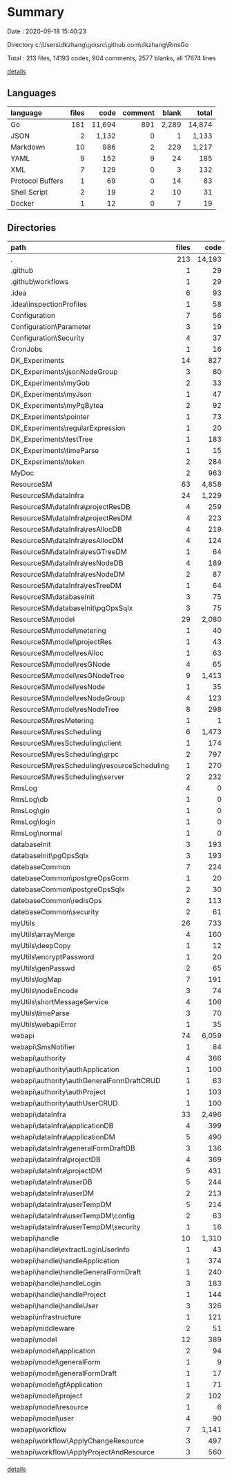 # Summary

Date : 2020-09-18 15:40:23

Directory c:\Users\dkzhang\go\src\github.com\dkzhang\RmsGo

Total : 213 files,  14193 codes, 904 comments, 2577 blanks, all 17674 lines

[details](details.md)

## Languages
| language | files | code | comment | blank | total |
| :--- | ---: | ---: | ---: | ---: | ---: |
| Go | 181 | 11,694 | 891 | 2,289 | 14,874 |
| JSON | 2 | 1,132 | 0 | 1 | 1,133 |
| Markdown | 10 | 986 | 2 | 229 | 1,217 |
| YAML | 9 | 152 | 9 | 24 | 185 |
| XML | 7 | 129 | 0 | 3 | 132 |
| Protocol Buffers | 1 | 69 | 0 | 14 | 83 |
| Shell Script | 2 | 19 | 2 | 10 | 31 |
| Docker | 1 | 12 | 0 | 7 | 19 |

## Directories
| path | files | code | comment | blank | total |
| :--- | ---: | ---: | ---: | ---: | ---: |
| . | 213 | 14,193 | 904 | 2,577 | 17,674 |
| .github | 1 | 29 | 0 | 9 | 38 |
| .github\workflows | 1 | 29 | 0 | 9 | 38 |
| .idea | 6 | 93 | 0 | 0 | 93 |
| .idea\inspectionProfiles | 1 | 58 | 0 | 0 | 58 |
| Configuration | 7 | 56 | 8 | 13 | 77 |
| Configuration\Parameter | 3 | 19 | 0 | 5 | 24 |
| Configuration\Security | 4 | 37 | 8 | 8 | 53 |
| CronJobs | 1 | 16 | 4 | 7 | 27 |
| DK_Experiments | 14 | 827 | 29 | 142 | 998 |
| DK_Experiments\jsonNodeGroup | 3 | 80 | 0 | 13 | 93 |
| DK_Experiments\myGob | 2 | 33 | 8 | 11 | 52 |
| DK_Experiments\myJson | 1 | 47 | 0 | 8 | 55 |
| DK_Experiments\myPgBytea | 2 | 92 | 0 | 18 | 110 |
| DK_Experiments\pointer | 1 | 73 | 0 | 15 | 88 |
| DK_Experiments\regularExpression | 1 | 20 | 1 | 7 | 28 |
| DK_Experiments\testTree | 1 | 183 | 1 | 29 | 213 |
| DK_Experiments\timeParse | 1 | 15 | 0 | 4 | 19 |
| DK_Experiments\token | 2 | 284 | 19 | 37 | 340 |
| MyDoc | 2 | 963 | 2 | 216 | 1,181 |
| ResourceSM | 63 | 4,858 | 205 | 719 | 5,782 |
| ResourceSM\dataInfra | 24 | 1,229 | 28 | 258 | 1,515 |
| ResourceSM\dataInfra\projectResDB | 4 | 259 | 5 | 47 | 311 |
| ResourceSM\dataInfra\projectResDM | 4 | 223 | 11 | 50 | 284 |
| ResourceSM\dataInfra\resAllocDB | 4 | 219 | 3 | 39 | 261 |
| ResourceSM\dataInfra\resAllocDM | 4 | 124 | 1 | 28 | 153 |
| ResourceSM\dataInfra\resGTreeDM | 1 | 64 | 0 | 18 | 82 |
| ResourceSM\dataInfra\resNodeDB | 4 | 189 | 2 | 36 | 227 |
| ResourceSM\dataInfra\resNodeDM | 2 | 87 | 6 | 22 | 115 |
| ResourceSM\dataInfra\resTreeDM | 1 | 64 | 0 | 18 | 82 |
| ResourceSM\databaseInit | 3 | 75 | 1 | 21 | 97 |
| ResourceSM\databaseInit\pgOpsSqlx | 3 | 75 | 1 | 21 | 97 |
| ResourceSM\model | 29 | 2,080 | 71 | 225 | 2,376 |
| ResourceSM\model\metering | 1 | 40 | 0 | 9 | 49 |
| ResourceSM\model\projectRes | 1 | 43 | 5 | 12 | 60 |
| ResourceSM\model\resAlloc | 1 | 63 | 1 | 14 | 78 |
| ResourceSM\model\resGNode | 4 | 65 | 1 | 16 | 82 |
| ResourceSM\model\resGNodeTree | 9 | 1,413 | 48 | 74 | 1,535 |
| ResourceSM\model\resNode | 1 | 35 | 1 | 8 | 44 |
| ResourceSM\model\resNodeGroup | 4 | 123 | 4 | 26 | 153 |
| ResourceSM\model\resNodeTree | 8 | 298 | 11 | 66 | 375 |
| ResourceSM\resMetering | 1 | 1 | 18 | 2 | 21 |
| ResourceSM\resScheduling | 6 | 1,473 | 87 | 213 | 1,773 |
| ResourceSM\resScheduling\client | 1 | 174 | 24 | 34 | 232 |
| ResourceSM\resScheduling\grpc | 2 | 797 | 24 | 110 | 931 |
| ResourceSM\resScheduling\resourceScheduling | 1 | 270 | 24 | 45 | 339 |
| ResourceSM\resScheduling\server | 2 | 232 | 15 | 24 | 271 |
| RmsLog | 4 | 0 | 0 | 4 | 4 |
| RmsLog\db | 1 | 0 | 0 | 1 | 1 |
| RmsLog\gin | 1 | 0 | 0 | 1 | 1 |
| RmsLog\login | 1 | 0 | 0 | 1 | 1 |
| RmsLog\normal | 1 | 0 | 0 | 1 | 1 |
| databaseInit | 3 | 193 | 3 | 32 | 228 |
| databaseInit\pgOpsSqlx | 3 | 193 | 3 | 32 | 228 |
| datebaseCommon | 7 | 224 | 32 | 56 | 312 |
| datebaseCommon\postgreOpsGorm | 1 | 20 | 0 | 6 | 26 |
| datebaseCommon\postgreOpsSqlx | 2 | 30 | 9 | 9 | 48 |
| datebaseCommon\redisOps | 2 | 113 | 20 | 28 | 161 |
| datebaseCommon\security | 2 | 61 | 3 | 13 | 77 |
| myUtils | 26 | 733 | 159 | 199 | 1,091 |
| myUtils\arrayMerge | 4 | 160 | 26 | 39 | 225 |
| myUtils\deepCopy | 1 | 12 | 0 | 3 | 15 |
| myUtils\encryptPassword | 1 | 20 | 0 | 4 | 24 |
| myUtils\genPasswd | 2 | 65 | 4 | 14 | 83 |
| myUtils\logMap | 7 | 191 | 83 | 57 | 331 |
| myUtils\nodeEncode | 3 | 74 | 5 | 14 | 93 |
| myUtils\shortMessageService | 4 | 106 | 40 | 36 | 182 |
| myUtils\timeParse | 3 | 70 | 1 | 24 | 95 |
| myUtils\webapiError | 1 | 35 | 0 | 8 | 43 |
| webapi | 74 | 6,059 | 461 | 1,164 | 7,684 |
| webapi\SmsNotifier | 1 | 84 | 0 | 18 | 102 |
| webapi\authority | 4 | 366 | 12 | 48 | 426 |
| webapi\authority\authApplication | 1 | 100 | 3 | 13 | 116 |
| webapi\authority\authGeneralFormDraftCRUD | 1 | 63 | 3 | 10 | 76 |
| webapi\authority\authProject | 1 | 103 | 3 | 13 | 119 |
| webapi\authority\authUserCRUD | 1 | 100 | 3 | 12 | 115 |
| webapi\dataInfra | 33 | 2,496 | 98 | 527 | 3,121 |
| webapi\dataInfra\applicationDB | 4 | 399 | 7 | 65 | 471 |
| webapi\dataInfra\applicationDM | 5 | 490 | 8 | 88 | 586 |
| webapi\dataInfra\generalFormDraftDB | 3 | 136 | 0 | 26 | 162 |
| webapi\dataInfra\projectDB | 4 | 369 | 17 | 89 | 475 |
| webapi\dataInfra\projectDM | 5 | 431 | 27 | 124 | 582 |
| webapi\dataInfra\userDB | 5 | 244 | 12 | 35 | 291 |
| webapi\dataInfra\userDM | 2 | 213 | 21 | 50 | 284 |
| webapi\dataInfra\userTempDM | 5 | 214 | 6 | 50 | 270 |
| webapi\dataInfra\userTempDM\config | 2 | 63 | 1 | 13 | 77 |
| webapi\dataInfra\userTempDM\security | 1 | 16 | 0 | 5 | 21 |
| webapi\handle | 10 | 1,310 | 80 | 213 | 1,603 |
| webapi\handle\extractLoginUserInfo | 1 | 43 | 26 | 9 | 78 |
| webapi\handle\handleApplication | 1 | 374 | 2 | 58 | 434 |
| webapi\handle\handleGeneralFormDraft | 1 | 240 | 15 | 37 | 292 |
| webapi\handle\handleLogin | 3 | 183 | 23 | 40 | 246 |
| webapi\handle\handleProject | 1 | 144 | 0 | 20 | 164 |
| webapi\handle\handleUser | 3 | 326 | 14 | 49 | 389 |
| webapi\infrastructure | 1 | 121 | 20 | 30 | 171 |
| webapi\middleware | 2 | 51 | 14 | 16 | 81 |
| webapi\model | 12 | 389 | 79 | 97 | 565 |
| webapi\model\application | 2 | 94 | 3 | 18 | 115 |
| webapi\model\generalForm | 1 | 9 | 0 | 2 | 11 |
| webapi\model\generalFormDraft | 1 | 17 | 1 | 4 | 22 |
| webapi\model\gfApplication | 1 | 71 | 6 | 18 | 95 |
| webapi\model\project | 2 | 102 | 6 | 25 | 133 |
| webapi\model\resource | 1 | 6 | 0 | 2 | 8 |
| webapi\model\user | 4 | 90 | 63 | 28 | 181 |
| webapi\workflow | 7 | 1,141 | 154 | 182 | 1,477 |
| webapi\workflow\ApplyChangeResource | 3 | 497 | 107 | 77 | 681 |
| webapi\workflow\ApplyProjectAndResource | 3 | 560 | 41 | 88 | 689 |

[details](details.md)